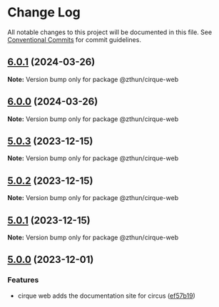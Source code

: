 # Change Log

All notable changes to this project will be documented in this file.
See [Conventional Commits](https://conventionalcommits.org) for commit guidelines.

## [6.0.1](https://github.com/zthun/cirque/compare/v6.0.0...v6.0.1) (2024-03-26)

**Note:** Version bump only for package @zthun/cirque-web





## [6.0.0](https://github.com/zthun/cirque/compare/v5.0.3...v6.0.0) (2024-03-26)

**Note:** Version bump only for package @zthun/cirque-web





## [5.0.3](https://github.com/zthun/cirque/compare/v5.0.2...v5.0.3) (2023-12-15)

**Note:** Version bump only for package @zthun/cirque-web





## [5.0.2](https://github.com/zthun/cirque/compare/v5.0.1...v5.0.2) (2023-12-15)

**Note:** Version bump only for package @zthun/cirque-web





## [5.0.1](https://github.com/zthun/cirque/compare/v5.0.0...v5.0.1) (2023-12-15)

**Note:** Version bump only for package @zthun/cirque-web





## [5.0.0](https://github.com/zthun/cirque/compare/v4.3.2...v5.0.0) (2023-12-01)


### Features

* cirque web adds the documentation site for circus ([ef57b19](https://github.com/zthun/cirque/commit/ef57b19c609e428799551912ff5349534dd22b35))
